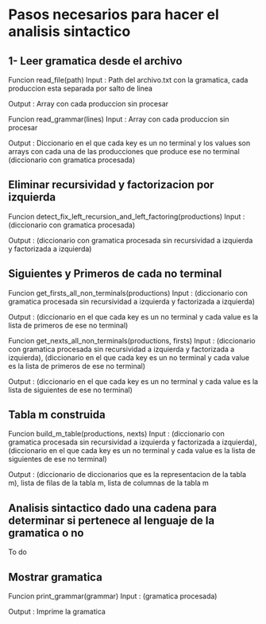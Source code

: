 # Pasos necesarios para hacer el analisis sintactico

## 1- Leer gramatica desde el archivo 
Funcion read_file(path)
Input : Path del archivo.txt con la gramatica, cada produccion esta separada por salto de linea 

Output : Array con cada produccion sin procesar

Funcion read_grammar(lines)
Input : Array con cada produccion sin procesar

Output : Diccionario en el que cada key es un no terminal y los values son arrays con cada una de las producciones que produce ese no terminal (diccionario con gramatica procesada)

## Eliminar recursividad y factorizacion por izquierda
Funcion detect_fix_left_recursion_and_left_factoring(productions)
Input : (diccionario con gramatica procesada)

Output : (diccionario con gramatica procesada sin recursividad a izquierda y factorizada a izquierda)


## Siguientes y Primeros de cada no terminal 

Funcion get_firsts_all_non_terminals(productions)
Input : (diccionario con gramatica procesada sin recursividad a izquierda y factorizada a izquierda)

Output : (diccionario en el que cada key es un no terminal y cada value es la lista de primeros de ese no terminal)

Funcion get_nexts_all_non_terminals(productions, firsts)
Input : (diccionario con gramatica procesada sin recursividad a izquierda y factorizada a izquierda), (diccionario en el que cada key es un no terminal y cada value es la lista de primeros de ese no terminal)

Output : (diccionario en el que cada key es un no terminal  y cada value es la lista de siguientes de ese no terminal)

## Tabla m construida 

Funcion build_m_table(productions, nexts)
Input : (diccionario con gramatica procesada sin recursividad a izquierda y factorizada a izquierda), (diccionario en el que cada key es un no terminal  y cada value es la lista de siguientes de ese no terminal)

Output : (diccionario de diccionarios que es la representacion de la tabla m), lista de filas de la tabla m, lista de columnas de la tabla m

## Analisis sintactico dado una cadena para determinar si pertenece al lenguaje de la gramatica o no 
To do 

## Mostrar gramatica 
Funcion print_grammar(grammar)
Input : (gramatica procesada)

Output : Imprime la gramatica
